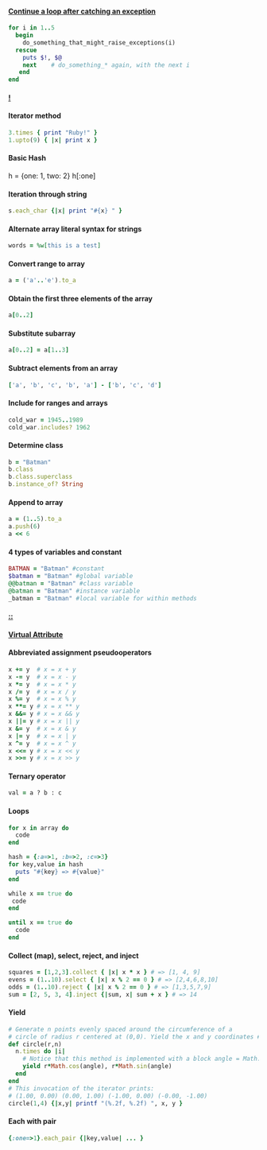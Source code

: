 #### [Continue a loop after catching an exception](http://stackoverflow.com/a/4154966/4233556)
```ruby
for i in 1..5
  begin
    do_something_that_might_raise_exceptions(i)
  rescue
    puts $!, $@
    next    # do_something_* again, with the next i
   end
end
```

#### [!](http://stackoverflow.com/a/612653/4233556)

#### Iterator method
```ruby
3.times { print "Ruby!" }
1.upto(9) { |x| print x }
```

#### Basic Hash

h = {one: 1, two: 2}
h[:one]

#### Iteration through string

```ruby
s.each_char {|x| print "#{x} " }
```

#### Alternate array literal syntax for strings

```ruby
words = %w[this is a test]
```

#### Convert range to array
```ruby
a = ('a'..'e').to_a
```

#### Obtain the first three elements of the array
```ruby
a[0..2]
```

#### Substitute subarray
```ruby
a[0..2] = a[1..3]
```

#### Subtract elements from an array
```ruby
['a', 'b', 'c', 'b', 'a'] - ['b', 'c', 'd']
```

#### Include for ranges and arrays

```ruby
cold_war = 1945..1989
cold_war.includes? 1962
```

#### Determine class
```ruby
b = "Batman"
b.class
b.class.superclass
b.instance_of? String
```
#### Append to array
```ruby
a = (1..5).to_a
a.push(6)
a << 6
```

#### 4 types of variables and constant
```ruby
BATMAN = "Batman" #constant
$batman = "Batman" #global variable
@@batman = "Batman" #class variable
@batman = "Batman" #instance variable
_batman = "Batman" #local variable for within methods
```

#### [::](http://stackoverflow.com/a/3009565/4233556)

#### [Virtual Attribute](http://stackoverflow.com/a/5399010/4233556)

#### Abbreviated assignment pseudooperators

```ruby
x += y  # x = x + y
x -= y  # x = x - y
x *= y  # x = x * y
x /= y  # x = x / y
x %= y  # x = x % y
x **= y # x = x ** y 
x &&= y # x = x && y 
x ||= y # x = x || y
x &= y  # x = x & y
x |= y  # x = x | y
x ^= y  # x = x ^ y
x <<= y # x = x << y
x >>= y # x = x >> y 
```

#### Ternary operator
```ruby
val = a ? b : c
```

#### Loops

```ruby
for x in array do
  code
end

hash = {:a=>1, :b=>2, :c=>3}
for key,value in hash
  puts "#{key} => #{value}" 
end

while x == true do
 code
end

until x == true do
  code
end
```

#### Collect (map), select, reject, and inject
```ruby
squares = [1,2,3].collect { |x| x * x } # => [1, 4, 9]
evens = (1..10).select { |x| x % 2 == 0 } # => [2,4,6,8,10]
odds = (1..10).reject { |x| x % 2 == 0 } # => [1,3,5,7,9] 
sum = [2, 5, 3, 4].inject {|sum, x| sum + x } # => 14
```

#### Yield

```ruby
# Generate n points evenly spaced around the circumference of a
# circle of radius r centered at (0,0). Yield the x and y coordinates # of each point to the associated block.
def circle(r,n)
  n.times do |i| 
    # Notice that this method is implemented with a block angle = Math::PI * 2 * i / n
    yield r*Math.cos(angle), r*Math.sin(angle)
  end 
end
# This invocation of the iterator prints:
# (1.00, 0.00) (0.00, 1.00) (-1.00, 0.00) (-0.00, -1.00) 
circle(1,4) {|x,y| printf "(%.2f, %.2f) ", x, y }
```

#### Each with pair

```ruby
{:one=>1}.each_pair {|key,value| ... }
```
